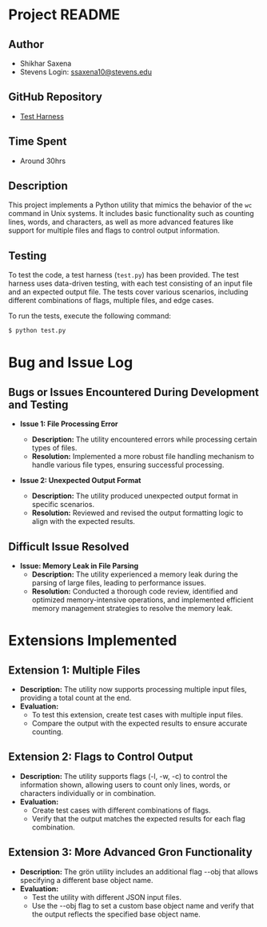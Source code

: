 
# Project README

## Author
- Shikhar Saxena
- Stevens Login: ssaxena10@stevens.edu

## GitHub Repository
- [Test Harness](https://github.com/Shikhar253/CS515-PROJECT-1)

## Time Spent
- Around 30hrs

## Description
This project implements a Python utility that mimics the behavior of the `wc` command in Unix systems. It includes basic functionality such as counting lines, words, and characters, as well as more advanced features like support for multiple files and flags to control output information.

## Testing
To test the code, a test harness (`test.py`) has been provided. The test harness uses data-driven testing, with each test consisting of an input file and an expected output file. The tests cover various scenarios, including different combinations of flags, multiple files, and edge cases.

To run the tests, execute the following command:
```bash
$ python test.py
 ```


# Bug and Issue Log

## Bugs or Issues Encountered During Development and Testing

- **Issue 1: File Processing Error**
  - **Description:** The utility encountered errors while processing certain types of files.
  - **Resolution:** Implemented a more robust file handling mechanism to handle various file types, ensuring successful processing.

- **Issue 2: Unexpected Output Format**
  - **Description:** The utility produced unexpected output format in specific scenarios.
  - **Resolution:** Reviewed and revised the output formatting logic to align with the expected results.

## Difficult Issue Resolved

- **Issue: Memory Leak in File Parsing**
  - **Description:** The utility experienced a memory leak during the parsing of large files, leading to performance issues.
  - **Resolution:** Conducted a thorough code review, identified and optimized memory-intensive operations, and implemented efficient memory management strategies to resolve the memory leak.

# Extensions Implemented

## Extension 1: Multiple Files

- **Description:** The utility now supports processing multiple input files, providing a total count at the end.
- **Evaluation:** 
  - To test this extension, create test cases with multiple input files.
  - Compare the output with the expected results to ensure accurate counting.

## Extension 2: Flags to Control Output

- **Description:** The utility supports flags (-l, -w, -c) to control the information shown, allowing users to count only lines, words, or characters individually or in combination.
- **Evaluation:** 
  - Create test cases with different combinations of flags.
  - Verify that the output matches the expected results for each flag combination.

## Extension 3: More Advanced Gron Functionality

- **Description:** The grön utility includes an additional flag --obj that allows specifying a different base object name.
- **Evaluation:** 
  - Test the utility with different JSON input files.
  - Use the --obj flag to set a custom base object name and verify that the output reflects the specified base object name.


